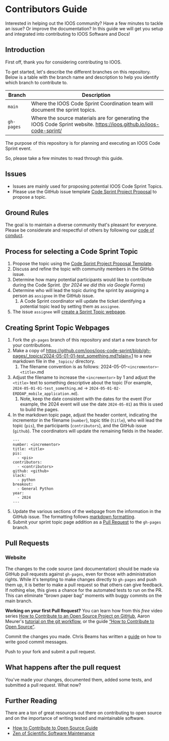 # Contributors Guide

Interested in helping out the IOOS community?
Have a few minutes to tackle an issue? Or improve the documentation?
In this guide we will get you setup and integrated into contributing to IOOS Software and Docs!

## Introduction

First off, thank you for considering contributing to IOOS.

To get started, let's describe the different branches on this repository. 
Below is a table with the branch name and description to help you identify which branch to contribute to.

Branch | Description
-------|------------
`main` | Where the IOOS Code Sprint Coordination team will document the sprint topics.
`gh-pages` | Where the source materials are for generating the IOOS Code Sprint website. https://ioos.github.io/ioos-code-sprint/

The purpose of this repository is for planning and executing an IOOS Code Sprint event. 

So, please take a few minutes to read through this guide.

## Issues

* Issues are mainly used for proposing potential IOOS Code Sprint Topics.
* Please use the GitHub issue template [Code Sprint Project Proposal](https://github.com/ioos/ioos-code-sprint/issues/new?assignees=mathewbiddle%2Cmwengren&labels=code+sprint+topic&projects=&template=code-sprint-project-proposal.yml&title=%5BProject+Proposal%5D%3A+) to propose a topic.

## Ground Rules

The goal is to maintain a diverse community that's pleasant for everyone. Please
be considerate and respectful of others by following our
[code of conduct](https://github.com/ioos/.github/blob/main/CODE_OF_CONDUCT.md).

## Process for selecting a Code Sprint Topic

1. Propose the topic using the [Code Sprint Project Proposal Template](https://github.com/ioos/ioos-code-sprint/issues/new?assignees=mathewbiddle%2Cmwengren&labels=code+sprint+topic&projects=&template=code-sprint-project-proposal.yml&title=%5BProject+Proposal%5D%3A+).
1. Discuss and refine the topic with community members in the GitHub issue.
1. Determine how many potential participants would like to contribute during the Code Sprint. (_for 2024 we did this via Google Forms_)
1. Determine who will lead the topic during the sprint by assigning a person as `assignee` in the GitHub issue.
   1. A Code Sprint coordinator will update the ticket identifying a potential topic lead by setting them as `assignee`.
1. The issue `assignee` will [create a Sprint Topic webpage](#creating-sprint-topic-webpages).

## Creating Sprint Topic Webpages

1. Fork the `gh-pages` branch of this repository and start a new branch for your contributions.
1. Make a copy of https://github.com/ioos/ioos-code-sprint/blob/gh-pages/_topics/2024-05-01-01-test_something.md?plain=1 to a new markdown file in the `_topics/` directory.
   1. The filename convention is as follows: 
       2024-05-01-`<incrementor>`-`<title>`.md
1. Adjust the filename to increase the `<incrementor>` by 1 and adjust the `<title>` text to something descriptive about the topic (For example, `2024-05-01-01-test_something.md` -> `2024-05-01-02-ERDDAP_mobile_application.md`).
   1. Note, keep the date consistent with the dates for the event (For example, the 2024 event will use the date `2024-05-01`) as this is used to build the pages.
1. In the markdown topic page, adjust the header content, indicating the incrementor in the filename (`number`), topic title (`title`), who will lead the topic (`pis`), the participants (`contributors`), and the GitHub issue (`github`). 
The coordinators will update the remaining fields in the header.
    ```
    ---
    number: <incrementor>
    title: <title>
    pis:
      - <pis>
    contributors:
      - <contributors>
    github: <github>
    slack:
      - python
    breakout:
      - General Python
    year: 
      - 2024
    ---
    ``` 
1. Update the various sections of the webpage from the information in the GitHub issue. The formatting follows [markdown formatting](https://www.markdownguide.org/cheat-sheet/).
1. Submit your sprint topic page addition as a [Pull Request](#pull-requests) to the `gh-pages` branch.

## Pull Requests

### Website
The changes to the code source (and documentation)
should be made via GitHub pull requests against ``gh-pages``,
even for those with administration rights.
While it's tempting to make changes directly to ``gh-pages`` and push them up,
it is better to make a pull request so that others can give feedback.
If nothing else,
this gives a chance for the automated tests to run on the PR.
This can eliminate "brown paper bag" moments with buggy commits on the main branch.


**Working on your first Pull Request?** You can learn how from this *free* video series
[How to Contribute to an Open Source Project on GitHub](https://egghead.io/courses/how-to-contribute-to-an-open-source-project-on-github),
Aaron Meurer's [tutorial on the git workflow](https://www.asmeurer.com/git-workflow/), or the
guide [“How to Contribute to Open Source"](https://opensource.guide/how-to-contribute/).

Commit the changes you made. Chris Beams has written a [guide](https://cbea.ms/git-commit/)
on how to write good commit messages.

Push to your fork and submit a pull request.

## What happens after the pull request

You've made your changes, documented them, added some tests, and submitted a pull request.
What now?

## Further Reading

There are a ton of great resources out there on contributing to open source and on the
importance of writing tested and maintainable software.

* [How to Contribute to Open Source Guide](https://opensource.guide/how-to-contribute/)
* [Zen of Scientific Software Maintenance](https://jrleeman.github.io/ScientificSoftwareMaintenance/)
